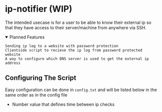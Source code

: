# ip-notifier (WIP)

The intended usecase is for a user to be able to know their external ip so that they have access to their server/machine from anywhere via SSH.

<details open><summary> Planned Features </summary>
  
```
Sending ip log to a website with password protection
Clientside script to recieve the ip log from password protected website
A way to configure which DNS server is used to get the external ip address
```
</details>


## Configuring The Script
Easy configuration can be done in `config.txt` and will be listed below in the same order as in the config file
* Number value that defines time between ip checks

